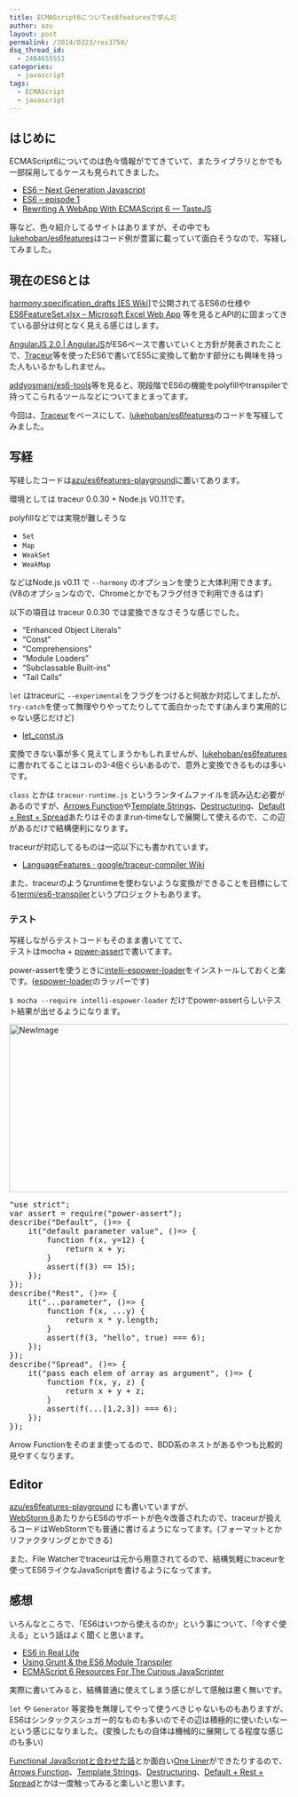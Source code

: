 ```yaml
---
title: ECMAScript6についてes6featuresで学んだ
author: azu
layout: post
permalink: /2014/0323/res3750/
dsq_thread_id:
  - 2484655551
categories:
  - javascript
tags:
  - ECMAScript
  - javascript
---
```

## はじめに

ECMAScript6についてのは色々情報がでてきていて、またライブラリとかでも一部採用してるケースも見られてきました。

*   [ES6 &#8211; Next Generation Javascript][1]
*   [ES6 &#8211; episode 1][2]
*   [Rewriting A WebApp With ECMAScript 6 — TasteJS][3]

等など、色々紹介してるサイトはありますが、その中でも[lukehoban/es6features][4]はコード例が豊富に載っていて面白そうなので、写経してみました。

## 現在のES6とは

[harmony:specification_drafts [ES Wiki]][5]で公開されてるES6の仕様や[ES6FeatureSet.xlsx &#8211; Microsoft Excel Web App][6] 等を見るとAPI的に固まってきている部分は何となく見える感じはします。

[AngularJS 2.0 | AngularJS][7]がES6ベースで書いていくと方針が発表されたことで、[Traceur][8]等を使ったES6で書いてES5に変換して動かす部分にも興味を持った人もいるかもしれません。

[addyosmani/es6-tools][9]等を見ると、現段階でES6の機能をpolyfillやtranspilerで持ってこられるツールなどについてまとまってます。

今回は、[Traceur][8]をベースにして、[lukehoban/es6features][4]のコードを写経してみました。

## 写経

写経したコードは[azu/es6features-playground][10]に置いてあります。

環境としては traceur 0.0.30 + Node.js V0.11です。

polyfillなどでは実現が難しそうな

*   `Set`
*   `Map`
*   `WeakSet`
*   `WeakMap`

などはNode.js v0.11 で `--harmony` のオプションを使うと大体利用できます。(V8のオプションなので、Chromeとかでもフラグ付きで利用できるはず)

以下の項目は traceur 0.0.30 では変換できなさそうな感じでした。

*   &#8220;Enhanced Object Literals&#8221;
*   &#8220;Const&#8221;
*   &#8220;Comprehensions&#8221;
*   &#8220;Module Loaders&#8221;
*   &#8220;Subclassable Built-ins&#8221;
*   &#8220;Tail Calls&#8221;

`let` はtraceurに `--experimental`をフラグをつけると何故か対応してましたが、`try-catch`を使って無理やりやってたりしてて面白かったです(あんまり実用的じゃない感じだけど)

*   [let_const.js][11]

変換できない事が多く見えてしまうかもしれませんが、[lukehoban/es6features][4]に書かれてることはコレの3-4倍ぐらいあるので、意外と変換できるものは多いです。

`class` とかは `traceur-runtime.js` というランタイムファイルを読み込む必要があるのですが、[Arrows Function][12]や[Template Strings][13]、[Destructuring][14]、[Default + Rest + Spread][15]あたりはそのままrun-timeなしで展開して使えるので、この辺があるだけで結構便利になります。

traceurが対応してるものは一応以下にも書かれています。

*   [LanguageFeatures · google/traceur-compiler Wiki][16]

また、traceurのようなruntimeを使わないような変換ができることを目標にしてる[termi/es6-transpiler][17]というプロジェクトもあります。

### テスト

写経しながらテストコードもそのまま書いててて、  
テストはmocha + [power-assert][18]で書いてます。

power-assertを使うときに[intelli-espower-loader][19]をインストールしておくと楽です。([espower-loader][20]のラッパーです)

`$ mocha --require intelli-espower-loader` だけでpower-assertらしいテスト結果が出せるようになります。

<img src="http://wordpress.local/wp-content/uploads/2014/03/NewImage.png" alt="NewImage" title="NewImage.png" border="0" width="600" height="303" />

<div class="highlight">
  <pre><span class="s2">"use strict"</span><span class="p">;</span>
<span class="kd">var</span> <span class="nx">assert</span> <span class="o">=</span> <span class="nx">require</span><span class="p">(</span><span class="s2">"power-assert"</span><span class="p">);</span>
<span class="nx">describe</span><span class="p">(</span><span class="s2">"Default"</span><span class="p">,</span> <span class="p">()</span><span class="o">=&gt;</span> <span class="p">{</span>
    <span class="nx">it</span><span class="p">(</span><span class="s2">"default parameter value"</span><span class="p">,</span> <span class="p">()</span><span class="o">=&gt;</span> <span class="p">{</span>
        <span class="kd">function</span> <span class="nx">f</span><span class="p">(</span><span class="nx">x</span><span class="p">,</span> <span class="nx">y</span><span class="o">=</span><span class="mi">12</span><span class="p">)</span> <span class="p">{</span>
            <span class="k">return</span> <span class="nx">x</span> <span class="o">+</span> <span class="nx">y</span><span class="p">;</span>
        <span class="p">}</span>
        <span class="nx">assert</span><span class="p">(</span><span class="nx">f</span><span class="p">(</span><span class="mi">3</span><span class="p">)</span> <span class="o">==</span> <span class="mi">15</span><span class="p">);</span>
    <span class="p">});</span>
<span class="p">});</span>
<span class="nx">describe</span><span class="p">(</span><span class="s2">"Rest"</span><span class="p">,</span> <span class="p">()</span><span class="o">=&gt;</span> <span class="p">{</span>
    <span class="nx">it</span><span class="p">(</span><span class="s2">"...parameter"</span><span class="p">,</span> <span class="p">()</span><span class="o">=&gt;</span> <span class="p">{</span>
        <span class="kd">function</span> <span class="nx">f</span><span class="p">(</span><span class="nx">x</span><span class="p">,</span> <span class="p">...</span><span class="nx">y</span><span class="p">)</span> <span class="p">{</span>
            <span class="k">return</span> <span class="nx">x</span> <span class="o">*</span> <span class="nx">y</span><span class="p">.</span><span class="nx">length</span><span class="p">;</span>
        <span class="p">}</span>
        <span class="nx">assert</span><span class="p">(</span><span class="nx">f</span><span class="p">(</span><span class="mi">3</span><span class="p">,</span> <span class="s2">"hello"</span><span class="p">,</span> <span class="kc">true</span><span class="p">)</span> <span class="o">===</span> <span class="mi">6</span><span class="p">);</span>
    <span class="p">});</span>
<span class="p">});</span>
<span class="nx">describe</span><span class="p">(</span><span class="s2">"Spread"</span><span class="p">,</span> <span class="p">()</span><span class="o">=&gt;</span> <span class="p">{</span>
    <span class="nx">it</span><span class="p">(</span><span class="s2">"pass each elem of array as argument"</span><span class="p">,</span> <span class="p">()</span><span class="o">=&gt;</span> <span class="p">{</span>
        <span class="kd">function</span> <span class="nx">f</span><span class="p">(</span><span class="nx">x</span><span class="p">,</span> <span class="nx">y</span><span class="p">,</span> <span class="nx">z</span><span class="p">)</span> <span class="p">{</span>
            <span class="k">return</span> <span class="nx">x</span> <span class="o">+</span> <span class="nx">y</span> <span class="o">+</span> <span class="nx">z</span><span class="p">;</span>
        <span class="p">}</span>
        <span class="nx">assert</span><span class="p">(</span><span class="nx">f</span><span class="p">(...[</span><span class="mi">1</span><span class="p">,</span><span class="mi">2</span><span class="p">,</span><span class="mi">3</span><span class="p">])</span> <span class="o">===</span> <span class="mi">6</span><span class="p">);</span>
    <span class="p">});</span>
<span class="p">});</span>
</pre>
</div>

Arrow Functionをそのまま使ってるので、BDD系のネストがあるやつも比較的見やすくなります。

## Editor

[azu/es6features-playground][21] にも書いていますが、  
[WebStorm 8][22]あたりからES6のサポートが色々改善されたので、traceurが扱えるコードはWebStormでも普通に書けるようになってます。(フォーマットとかリファクタリングとかできる)

また、File Watcherでtraceurは元から用意されてるので、結構気軽にtraceurを使ってES6ライクなJavaScriptを書けるようになってます。

## 感想

いろんなところで、「ES6はいつから使えるのか」という事について、「今すぐ使える」という話はよく聞くと思います。

*   [ES6 in Real Life][23]
*   [Using Grunt & the ES6 Module Transpiler][24]
*   [ECMAScript 6 Resources For The Curious JavaScripter][25]

実際に書いてみると、結構普通に使えてしまう感じがして感触は悪く無いです。

`let` や `Generator` 等変換を無理してやって使うべきじゃないものもありますが、ES6はシンタックスシュガー的なものも多いのでその辺は積極的に使いたいなーという感じになりました。(変換したもの自体は機械的に展開してる程度な感じのも多い)

[Functional JavaScriptと合わせた話][26]とか面白い[One Liner][27]ができたりするので、  
[Arrows Function][12]、[Template Strings][13]、[Destructuring][14]、[Default + Rest + Spread][15]とかは一度触ってみると楽しいと思います。

 [1]: http://www.slideshare.net/RameshNair6/es6-next-generation-javascript "ES6 - Next Generation Javascript"
 [2]: http://tagtree.tv/ecmascript-6-episode-1 "ES6 - episode 1"
 [3]: http://blog.tastejs.com/rewriting-a-webapp-with-ecmascript-6 "Rewriting A WebApp With ECMAScript 6 — TasteJS"
 [4]: https://github.com/lukehoban/es6features "lukehoban/es6features"
 [5]: http://wiki.ecmascript.org/doku.php?id=harmony:specification_drafts "harmony:specification_drafts [ES Wiki]"
 [6]: https://onedrive.live.com/view.aspx?resid=704A682DC00D8AAD!59602&app=Excel&authkey=!AAMixsO0TuyPYwc "ES6FeatureSet.xlsx - Microsoft Excel Web App"
 [7]: http://blog.angularjs.org/2014/03/angular-20.html "AngularJS 2.0 | AngularJS"
 [8]: https://github.com/google/traceur-compiler "Traceur"
 [9]: https://github.com/addyosmani/es6-tools "addyosmani/es6-tools"
 [10]: https://github.com/azu/es6features-playground "azu/es6features-playground"
 [11]: https://github.com/azu/es6features-playground/blob/master/out/src/let_const.js "let_const.js"
 [12]: https://github.com/lukehoban/es6features#arrows "Arrows"
 [13]: https://github.com/lukehoban/es6features#template-strings " Template Strings"
 [14]: https://github.com/lukehoban/es6features#template-strings " Destructuring"
 [15]: https://github.com/lukehoban/es6features#template-strings "Default + Rest + Spread"
 [16]: https://github.com/google/traceur-compiler/wiki/LanguageFeatures "LanguageFeatures · google/traceur-compiler Wiki"
 [17]: https://github.com/termi/es6-transpiler "termi/es6-transpiler"
 [18]: https://github.com/twada/power-assert "power-assert"
 [19]: https://github.com/azu/intelli-espower-loader "intelli-espower-loader"
 [20]: https://github.com/twada/espower-loader "espower-loader"
 [21]: https://github.com/azu/es6features-playground#setting-webstorm "azu/es6features-playground"
 [22]: http://www.jetbrains.com/webstorm/nextversion/ "WebStorm 8"
 [23]: http://www.slideshare.net/domenicdenicola/es6-in-real-life "ES6 in Real Life"
 [24]: http://www.thomasboyt.com/2013/06/21/es6-module-transpiler "Using Grunt & the ES6 Module Transpiler"
 [25]: http://addyosmani.com/blog/ecmascript-6-resources-for-the-curious-javascripter/ "ECMAScript 6 Resources For The Curious JavaScripter"
 [26]: https://nicolas.perriault.net/code/2013/functional-javascript-for-crawling-the-web/ "Functional JavaScript"
 [27]: http://h3manth.com/new/blog/2014/es6-one-liners-to-show-off/ "One Liner"